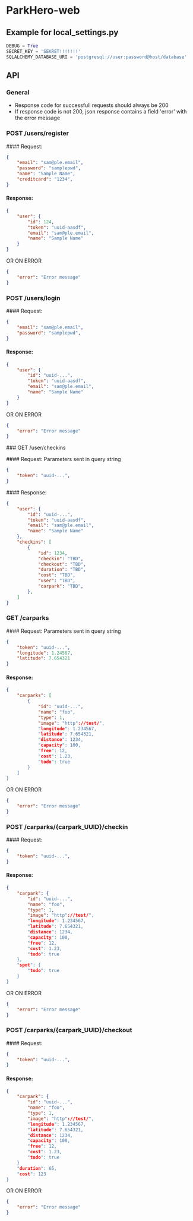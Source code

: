 # ParkHero-web

## Example for local_settings.py

```python
DEBUG = True
SECRET_KEY = 'SEKRET!!!!!!!'
SQLALCHEMY_DATABASE_URI = 'postgresql://user:password@host/database'
```

## API

### General
 * Response code for successfull requests should always be 200
 * If response code is not 200, json response contains a field 'error' with the error message

### POST /users/register

#### Request:
```json
{
    "email": "sam@ple.email",
    "password": "samplepwd",
    "name": "Sample Name",
    "creditcard": "1234",
}
```
 
#### Response:
```json
{
    "user": {
        "id": 124,
        "token": "uuid-aasdf",
        "email": "sam@ple.email",
        "name": "Sample Name"
    }
}
```
OR ON ERROR
```json
{
    "error": "Error message"
}
```

### POST /users/login

#### Request:
```json
{
    "email": "sam@ple.email",
    "password": "samplepwd",
}
```
 
#### Response:
```json
{
    "user": {
        "id": "uuid-...",
        "token": "uuid-aasdf",
        "email": "sam@ple.email",
        "name": "Sample Name"
    }
}
```
OR ON ERROR
```json
{
    "error": "Error message"
}
```

### GET /user/checkins

#### Request:
Parameters sent in query string
```json
{
    "token": "uuid-...",
}
```

#### Response:
```json
{
    "user": {
        "id": "uuid-...",
        "token": "uuid-aasdf",
        "email": "sam@ple.email",
        "name": "Sample Name"
    },
    "checkins": [
        {
            "id": 1234,
            "checkin": "TBD",
            "checkout": "TBD",
            "duration": "TBD",
            "cost": "TBD",
            "user": "TBD",
            "carpark": "TBD",
        },
    ]
}
```

### GET /carparks

#### Request:
Parameters sent in query string
```json
{
    "token": "uuid-...",
    "longitude": 1.24567,
    "latitude": 7.654321
}
```
 
#### Response:
```json
{
    "carparks": [
        {
            "id": "uuid-...",
            "name": "foo",
            "type": 1,
            "image": "http"://test/",
            "longitude": 1.234567,
            "latitude": 7.654321,
            "distance": 1234,
            "capacity": 100,
            "free": 12,
            "cost": 1.23,
            "todo": true
        }
    ]
}
```
OR ON ERROR
```json
{
    "error": "Error message"
}
```

### POST /carparks/{carpark_UUID}/checkin

#### Request:
```json
{
    "token": "uuid-...",
}
```
 
#### Response:
```json
{
    "carpark": {
        "id": "uuid-...",
        "name": "foo",
        "type": 1,
        "image": "http"://test/",
        "longitude": 1.234567,
        "latitude": 7.654321,
        "distance": 1234,
        "capacity": 100,
        "free": 12,
        "cost": 1.23,
        "todo": true
    },
    "spot": {
        "todo": true
    }
}
```
OR ON ERROR
```json
{
    "error": "Error message"
}
```

### POST /carparks/{carpark_UUID}/checkout

#### Request:
```json
{
    "token": "uuid-...",
}
```
 
#### Response:
```json
{
    "carpark": {
        "id": "uuid-...",
        "name": "foo",
        "type": 1,
        "image": "http"://test/",
        "longitude": 1.234567,
        "latitude": 7.654321,
        "distance": 1234,
        "capacity": 100,
        "free": 12,
        "cost": 1.23,
        "todo": true
    }
    "duration": 65,
    "cost": 123
}
```
OR ON ERROR
```json
{
    "error": "Error message"
}
```